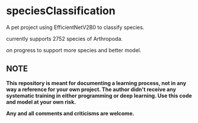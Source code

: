 # speciesClassification

A pet project using EfficientNetV2B0 to classify species.

currently supports 2752 species of Arthropoda.

on progress to support more species and better model.

## NOTE

**This repository is meant for documenting a learning process, not in any way a reference for your own project. The author didn't receive any systematic training in either programming or deep learning. Use this code and model at your own risk.**

**Any and all comments and criticisms are welcome.**

